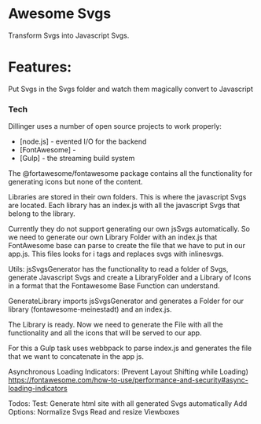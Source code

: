# Awesome Svgs
Transform Svgs into Javascript Svgs.

# Features:

Put Svgs in the Svgs folder and watch them magically convert to Javascript

### Tech

Dillinger uses a number of open source projects to work properly:

* [node.js] - evented I/O for the backend
* [FontAwesome] -
* [Gulp] - the streaming build system

The @fortawesome/fontawesome package contains all the functionality for generating icons but none of the content.

Libraries are stored in their own folders. This is where the javascript Svgs are located. 
Each library has an index.js with all the javascript Svgs that belong to the library.

Currently they do not support generating our own jsSvgs automatically.
So we need to generate our own Library Folder with an index.js that FontAwesome base can parse to create the file that we have to put in our app.js.
This files looks for i tags and replaces svgs with inlinesvgs.

Utils:
jsSvgsGenerator has the functionality to read a folder of Svgs, generate Javascript Svgs and create a LibraryFolder and a Library of Icons in a format that the Fontawesome Base Function can understand.

GenerateLibrary imports jsSvgsGenerator and generates a Folder for our library (fontawesome-meinestadt) and an index.js. 

The Library is ready. Now we need to generate the File with all the functionality and all the icons that will be served to our app.  

For this a Gulp task uses webbpack to parse index.js and generates the file that we want to concatenate in the app js.


Asynchronous Loading Indicators: (Prevent Layout Shifting while Loading)
https://fontawesome.com/how-to-use/performance-and-security#async-loading-indicators

Todos:
Test: Generate html site with all generated Svgs automatically
Add Options:
Normalize Svgs
Read and resize Viewboxes


